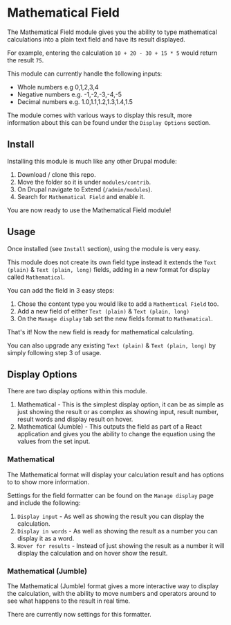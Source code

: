 # Mathematical Field

The Mathematical Field module gives you the ability to type mathematical calculations into a plain text field and have its result displayed.

For example, entering the calculation `10 + 20 - 30 + 15 * 5` would return the result `75`.

This module can currently handle the following inputs:

- Whole numbers e.g 0,1,2,3,4
- Negative numbers e.g. -1,-2,-3,-4,-5
- Decimal numbers e.g. 1.0,1.1,1.2,1.3,1.4,1.5

The module comes with various ways to display this result, more information about this can be found under the `Display Options` section.


## Install

Installing this module is much like any other Drupal module:

1. Download / clone this repo.
2. Move the folder so it is under `modules/contrib`.
3. On Drupal navigate to Extend (`/admin/modules`).
4. Search for `Mathematical Field` and enable it.

You are now ready to use the Mathematical Field module!


## Usage

Once installed (see `Install` section), using the module is very easy.

This module does not create its own field type instead it extends the `Text (plain)` & `Text (plain, long)` fields, adding in a new format for display called `Mathematical`.

You can add the field in 3 easy steps:

1. Chose the content type you would like to add a `Mathemtical Field` too.
2. Add a new field of either `Text (plain)` & `Text (plain, long)`
3. On the `Manage display` tab set the new fields format to `Mathematical`.

That's it! Now the new field is ready for mathematical calculating.

You can also upgrade any existing `Text (plain)` & `Text (plain, long)` by simply following step 3 of usage.

## Display Options

There are two display options within this module.

1. Mathematical - This is the simplest display option, it can be as simple as just showing the result or as complex as showing input, result number, result words and display result on hover.  
2. Mathematical (Jumble) - This outputs the field as part of a React application and gives you the ability to change the equation using the values from the set input.

### Mathematical

The Mathematical format will display your calculation result and has options to to show more information.

Settings for the field formatter can be found on the `Manage display` page and include the following:

1. `Display input` - As well as showing the result you can display the calculation.
2. `Display in words` - As well as showing the result as a number you can display it as a word.
3. `Hover for results` - Instead of just showing the result as a number it will display the calculation and on hover show the result.


### Mathematical (Jumble)

The Mathematical (Jumble) format gives a more interactive way to display the calculation, with the ability to move numbers and operators around to see what happens to the result in real time.

There are currently now settings for this formatter.
